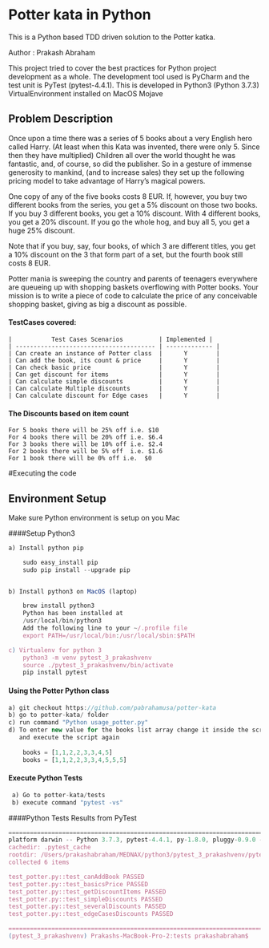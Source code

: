 # Potter kata in Python

This is a Python based TDD driven solution to the Potter katka.

Author : Prakash Abraham

This project tried to cover the best practices for Python project
development as a whole. The development tool used is PyCharm and the test unit is PyTest (pytest-4.4.1). This is developed in Python3 (Python 3.7.3) VirtualEnvironment
installed on MacOS Mojave


Problem Description
-------------
Once upon a time there was a series of 5 books about a very English hero called Harry. (At least when this Kata was invented, there were only 5. Since then they have multiplied) Children all over the world thought he was fantastic, and, of course, so did the publisher. So in a gesture of immense generosity to mankind, (and to increase sales) they set up the following pricing model to take advantage of Harry’s magical powers.

One copy of any of the five books costs 8 EUR. If, however, you buy two different books from the series, you get a 5% discount on those two books. If you buy 3 different books, you get a 10% discount. With 4 different books, you get a 20% discount. If you go the whole hog, and buy all 5, you get a huge 25% discount.

Note that if you buy, say, four books, of which 3 are different titles, you get a 10% discount on the 3 that form part of a set, but the fourth book still costs 8 EUR.

Potter mania is sweeping the country and parents of teenagers everywhere are queueing up with shopping baskets overflowing with Potter books. Your mission is to write a piece of code to calculate the price of any conceivable shopping basket, giving as big a discount as possible.





#### TestCases covered:

    |           Test Cases Scenarios          | Implemented |
    | --------------------------------------- | ------------- |
    | Can create an instance of Potter class  |      Y        |
    | Can add the book, its count & price     |      Y        |
    | Can check basic price                   |      Y        |
    | Can get discount for items              |      Y        |
    | Can calculate simple discounts          |      Y        |
    | Can calculate Multiple discounts        |      Y        |
    | Can calculate discount for Edge cases   |      Y        |

#### The Discounts based on item count 


    For 5 books there will be 25% off i.e. $10
    For 4 books there will be 20% off i.e. $6.4
    For 3 books there will be 10% off i.e. $2.4
    For 2 books there will be 5% off  i.e. $1.6
    For 1 book there will be 0% off i.e.  $0





    

#Executing the code

Environment Setup
-------------

Make sure Python environment is setup on you Mac


####Setup Python3 

```javascript
a) Install python pip

    sudo easy_install pip
    sudo pip install --upgrade pip


b) Install python3 on MacOS (laptop)

    brew install python3
    Python has been installed at
    /usr/local/bin/python3
    Add the following line to your ~/.profile file
    export PATH=/usr/local/bin:/usr/local/sbin:$PATH

c) Virtualenv for python 3
    python3 -m venv pytest_3_prakashvenv
    source ./pytest_3_prakashvenv/bin/activate
    pip install pytest

```

#### Using the Potter Python class

 ```javascript
 a) git checkout https://github.com/pabrahamusa/potter-kata
 b) go to potter-kata/ folder
 c) run command "Python usage_potter.py"
 d) To enter new value for the books list array change it inside the script
    and execute the script again
     
     books = [1,1,2,2,3,3,4,5] 
     books = [1,1,2,2,3,3,4,5,5,5] 

```

#### Execute Python Tests 

```javascript
 a) Go to potter-kata/tests
 b) execute command "pytest -vs"


```


####Python Tests Results from PyTest

```javascript
================================================================================================== test session starts ==================================================================================================
platform darwin -- Python 3.7.3, pytest-4.4.1, py-1.8.0, pluggy-0.9.0 -- /Users/prakashabraham/MEDNAX/python3/pytest_3_prakashvenv/bin/python3
cachedir: .pytest_cache
rootdir: /Users/prakashabraham/MEDNAX/python3/pytest_3_prakashvenv/pytest_work/potter/tests
collected 6 items                                                                                                                                                                                                       

test_potter.py::test_canAddBook PASSED
test_potter.py::test_basicsPrice PASSED
test_potter.py::test_getDiscountItems PASSED
test_potter.py::test_simpleDiscounts PASSED
test_potter.py::test_severalDiscounts PASSED
test_potter.py::test_edgeCasesDiscounts PASSED

=============================================================================================== 6 passed in 0.03 seconds ================================================================================================
(pytest_3_prakashvenv) Prakashs-MacBook-Pro-2:tests prakashabraham$ 


```


